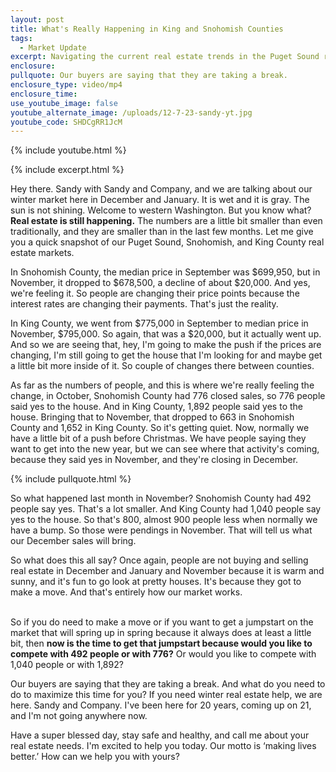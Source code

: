 ```yaml
---
layout: post
title: What's Really Happening in King and Snohomish Counties
tags:
  - Market Update
excerpt: Navigating the current real estate trends in the Puget Sound region.
enclosure:
pullquote: Our buyers are saying that they are taking a break.
enclosure_type: video/mp4
enclosure_time:
use_youtube_image: false
youtube_alternate_image: /uploads/12-7-23-sandy-yt.jpg
youtube_code: SHDCgRR1JcM
---
```

{% include youtube.html %}

{% include excerpt.html %}

Hey there. Sandy with Sandy and Company, and we are talking about our winter market here in December and January. It is wet and it is gray. The sun is not shining. Welcome to western Washington. But you know what? **Real estate is still happening.** The numbers are a little bit smaller than even traditionally, and they are smaller than in the last few months. Let me give you a quick snapshot of our Puget Sound, Snohomish, and King County real estate markets.

In Snohomish County, the median price in September was $699,950, but in November, it dropped to $678,500, a decline of about $20,000. And yes, we're feeling it. So people are changing their price points because the interest rates are changing their payments. That's just the reality.

In King County, we went from $775,000 in September to median price in November, $795,000. So again, that was a $20,000, but it actually went up. And so we are seeing that, hey, I'm going to make the push if the prices are changing, I'm still going to get the house that I'm looking for and maybe get a little bit more inside of it. So couple of changes there between counties.

As far as the numbers of people, and this is where we're really feeling the change, in October, Snohomish County had 776 closed sales, so 776 people said yes to the house. And in King County, 1,892 people said yes to the house. Bringing that to November, that dropped to 663 in Snohomish County and 1,652 in King County. So it's getting quiet. Now, normally we have a little bit of a push before Christmas. We have people saying they want to get into the new year, but we can see where that activity's coming, because they said yes in November, and they're closing in December.

{% include pullquote.html %}

So what happened last month in November? Snohomish County had 492 people say yes. That's a lot smaller. And King County had 1,040 people say yes to the house. So that's 800, almost 900 people less when normally we have a bump. So those were pendings in November. That will tell us what our December sales will bring.

So what does this all say? Once again, people are not buying and selling real estate in December and January and November because it is warm and sunny, and it's fun to go look at pretty houses. It's because they got to make a move. And that's entirely how our market works.

<br>So if you do need to make a move or if you want to get a jumpstart on the market that will spring up in spring because it always does at least a little bit, then **now is the time to get that jumpstart because would you like to compete with 492 people or with 776?** Or would you like to compete with 1,040 people or with 1,892?

Our buyers are saying that they are taking a break. And what do you need to do to maximize this time for you? If you need winter real estate help, we are here. Sandy and Company. I've been here for 20 years, coming up on 21, and I'm not going anywhere now.

Have a super blessed day, stay safe and healthy, and call me about your real estate needs. I'm excited to help you today. Our motto is ‘making lives better.’ How can we help you with yours?